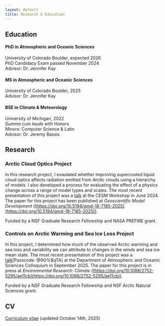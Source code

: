 ```yaml
---
layout: default
title: Research & Education
---
```

## Education

#### PhD in Atmospheric and Oceanic Sciences           
University of Colorado Boulder, expected 2026           
PhD Candidacy Exam passed November 2024           
Advisor: Dr. Jennifer Kay           

#### MS in Atmospheric and Oceanic Sciences           
University of Colorado Boulder, 2025           
Advisor: Dr. Jennifer Kay           

#### BSE in Climate & Meteorology
University of Michigan, 2022        
_Summa cum laude_ with Honors        
Minors: Computer Science & Latin           
Advisor: Dr. Jeremy Bassis

## Research
### Arctic Cloud Optics Project
In this research project, I evaulated whether improving supercooled liquid cloud optics affects radiation emitted from Arctic clouds using a hierarchy of models. I also developed a process for evaluating the effect of a physics change across a range of model types and scales. The most recent presentation of this project was a [talk](https://www.youtube.com/live/6ECGPNW9Ufw?si=gjIZCSEgPW2tJzXp&t=18708) at the CESM Workshop in June 2024. The paper for this project has been published at _Geoscientific Model Development_ ([https://doi.org/10.5194/gmd-18-7185-2025](https://doi.org/10.5194/gmd-18-7185-2025)).

Funded by a NSF Graduate Research Fellowship and NASA PREFIRE grant.

### Controls on Arctic Warming and Sea Ice Loss Project
In this project, I determined how much of the observed Arctic warming and sea loss and variability we can attribute to changes in the winds and sea ice mean state. The most recent presentation of this project was a [talk](https://cuboulder.zoom.us/rec/share/GsEv5-hrM2P29wCBbPzR3LT3FX5Ml_Ks_X-zGRzsZDWTkHmWh9cGQwsMa7n3TFaV.PqEq_PwvXoI2MHll)[Passcode: @9G%$qTA] at the Department of Atmospheric and Oceanic Sciences Colloquium in September 2025. The paper for this project is in press at _Environmental Research: Climate_ ([https://doi.org/10.1088/2752-5295/ae11cb](https://doi.org/10.1088/2752-5295/ae11cb)).

Funded by a NSF Graduate Research Fellowship and NSF Arctic Natural Sciences grant.

## CV
[Curriculum vitae](/assets/pdfs/Gilbert_CV_10142025.pdf) (updated October 14th, 2025)

